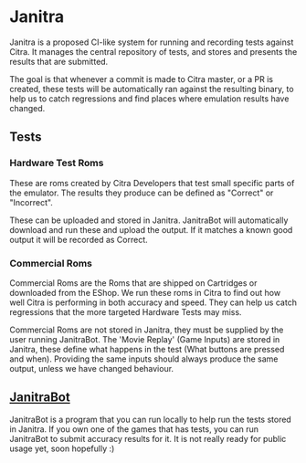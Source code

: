 # Janitra

Janitra is a proposed CI-like system for running and recording tests against Citra.
It manages the central repository of tests, and stores and presents the results that are submitted.

The goal is that whenever a commit is made to Citra master, or a PR is created, these tests will be automatically ran against the resulting binary, to help us to catch regressions and find places where emulation results have changed.

## Tests

### Hardware Test Roms
These are roms created by Citra Developers that test small specific parts of the emulator.
The results they produce can be defined as "Correct" or "Incorrect".

These can be uploaded and stored in Janitra.
JanitraBot will automatically download and run these and upload the output. If it matches a known good output it will be recorded as Correct.

### Commercial Roms
Commercial Roms are the Roms that are shipped on Cartridges or downloaded from the EShop.
We run these roms in Citra to find out how well Citra is performing in both accuracy and speed.
They can help us catch regressions that the more targeted Hardware Tests may miss.

Commercial Roms are not stored in Janitra, they must be supplied by the user running JanitraBot.
The 'Movie Replay' (Game Inputs) are stored in Janitra, these define what happens in the test (What buttons are pressed and when).
Providing the same inputs should always produce the same output, unless we have changed behaviour.

## [JanitraBot](https://github.com/danzel/Janitra.Bot)

JanitraBot is a program that you can run locally to help run the tests stored in Janitra.
If you own one of the games that has tests, you can run JanitraBot to submit accuracy results for it.
It is not really ready for public usage yet, soon hopefully :)
